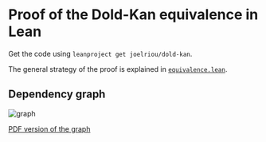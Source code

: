 # Proof of the Dold-Kan equivalence in Lean

Get the code using `leanproject get joelriou/dold-kan`.

The general strategy of the proof is explained in [`equivalence.lean`](https://github.com/joelriou/dold-kan/blob/main/src/algebraic_topology/dold_kan/equivalence.lean).

## Dependency graph

![graph](http://jriou.org/tmp/lean/dold-kan/graph.svg)

[PDF version of the graph](http://jriou.org/tmp/lean/dold-kan/graph.pdf)

